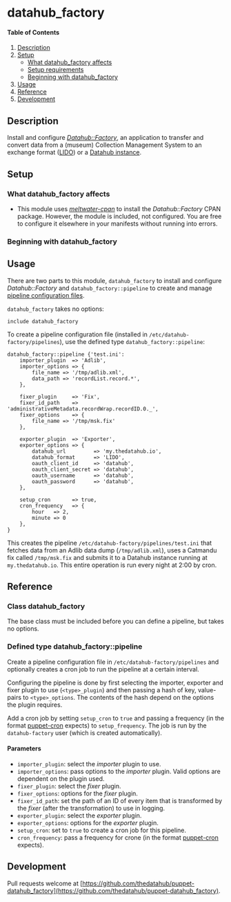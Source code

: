 # datahub_factory

#### Table of Contents

1. [Description](#description)
2. [Setup](#setup)
    * [What datahub_factory affects](#what-datahub_factory-affects)
    * [Setup requirements](#setup-requirements)
    * [Beginning with datahub_factory](#beginning-with-datahub_factory)
3. [Usage](#usage)
4. [Reference](#reference)
6. [Development](#development)

## Description
Install and configure [_Datahub::Factory_](https://thedatahub.github.io/Datahub-Factory/), an application to transfer and convert data from a (museum) Collection Management System to an exchange format ([LIDO](http://network.icom.museum/cidoc/working-groups/lido/what-is-lido/)) or a [Datahub instance](https://github.com/thedatahub/Datahub).

## Setup

### What datahub_factory affects
* This module uses [_meltwater-cpan_](https://forge.puppet.com/meltwater/cpan) to install the _Datahub::Factory_ CPAN package. However, the module is included, not configured. You are free to configure it elsewhere in your manifests without running into errors.

### Beginning with datahub_factory

## Usage
There are two parts to this module, `datahub_factory` to install and configure _Datahub::Factory_ and `datahub_factory::pipeline` to create and manage [pipeline configuration files](https://thedatahub.github.io/Datahub-Factory/pipeline).

`datahub_factory` takes no options:

```
include datahub_factory
```

To create a pipeline configuration file (installed in `/etc/datahub-factory/pipelines`), use the defined type `datahub_factory::pipeline`:

```
datahub_factory::pipeline {'test.ini':
    importer_plugin  => 'Adlib',
    importer_options => {
        file_name => '/tmp/adlib.xml',
        data_path => 'recordList.record.*',
    },

    fixer_plugin     => 'Fix',
    fixer_id_path    => 'administrativeMetadata.recordWrap.recordID.0._',
    fixer_options    => {
        file_name => '/tmp/msk.fix'
    },

    exporter_plugin  => 'Exporter',
    exporter_options => {
        datahub_url         => 'my.thedatahub.io',
        datahub_format      => 'LIDO',
        oauth_client_id     => 'datahub',
        oauth_client_secret => 'datahub',
        oauth_username      => 'datahub',
        oauth_password      => 'datahub',
    },
    
    setup_cron       => true,
    cron_frequency   => {
        hour   => 2,
        minute => 0
    },
}
```

This creates the pipeline `/etc/datahub-factory/pipelines/test.ini` that fetches data from an Adlib data dump (`/tmp/adlib.xml`), uses a Catmandu fix called `/tmp/msk.fix` and submits it to a Datahub instance running at `my.thedatahub.io`. This entire operation is run every night at 2:00 by cron.

## Reference

### Class datahub_factory
The base class must be included before you can define a pipeline, but takes no options.

### Defined type datahub_factory::pipeline
Create a pipeline configuration file in `/etc/datahub-factory/pipelines` and optionally creates a cron job to run the pipeline at a certain interval.

Configuring the pipeline is done by first selecting the importer, exporter and fixer plugin to use (`<type>_plugin`) and then passing a hash of key, value-pairs to `<type>_options`. The contents of the hash depend on the options the plugin requires.

Add a cron job by setting `setup_cron` to `true` and passing a frequency (in the format [puppet-cron](https://docs.puppet.com/puppet/latest/types/cron.html) expects) to `setup_frequency`. The job is run by the `datahub-factory` user (which is created automatically).

#### Parameters
* `importer_plugin`: select the _importer_ plugin to use.
* `importer_options`: pass options to the _importer_ plugin. Valid options are dependent on the plugin used.
* `fixer_plugin`: select the _fixer_ plugin.
* `fixer_options`: options for the _fixer_ plugin.
* `fixer_id_path`: set the path of an ID of every item that is transformed by the _fixer_ (after the transformation) to use in logging.
* `exporter_plugin`: select the _exporter_ plugin.
* `exporter_options`: options for the _exporter_ plugin.
* `setup_cron`: set to `true` to create a cron job for this pipeline.
* `cron_frequency`: pass a frequency for crone (in the format [puppet-cron](https://docs.puppet.com/puppet/latest/types/cron.html) expects).

## Development

Pull requests welcome at [https://github.com/thedatahub/puppet-datahub_factory](https://github.com/thedatahub/puppet-datahub_factory).

